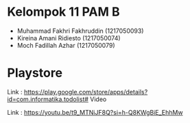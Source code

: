 # Kelompok 11 PAM B
- Muhammad Fakhri Fakhruddin (1217050093)
- Kireina Amani Ridiesto (1217050074)
- Moch Fadillah Azhar (1217050079)

# Playstore
Link : 
https://play.google.com/store/apps/details?id=com.informatika.todolist# Video

Link : https://youtu.be/t9_MTNiJF8Q?si=h-Q8KWgBiE_EhhMw
